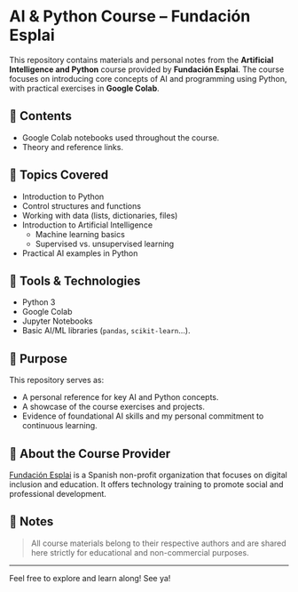 # AI & Python Course – Fundación Esplai

This repository contains materials and personal notes from the **Artificial Intelligence and Python** course provided by **Fundación Esplai**. The course focuses on introducing core concepts of AI and programming using Python, with practical exercises in **Google Colab**.

## 📂 Contents

- Google Colab notebooks used throughout the course.
- Theory and reference links.

## 🧠 Topics Covered

- Introduction to Python
- Control structures and functions
- Working with data (lists, dictionaries, files)
- Introduction to Artificial Intelligence
  - Machine learning basics
  - Supervised vs. unsupervised learning
- Practical AI examples in Python

## 🔧 Tools & Technologies

- Python 3
- Google Colab
- Jupyter Notebooks
- Basic AI/ML libraries (`pandas`, `scikit-learn`...).

## 🎯 Purpose

This repository serves as:

- A personal reference for key AI and Python concepts.
- A showcase of the course exercises and projects.
- Evidence of foundational AI skills and my personal commitment to continuous learning.

## 🏢 About the Course Provider

[Fundación Esplai](https://fundacionesplai.org/) is a Spanish non-profit organization that focuses on digital inclusion and education. It offers technology training to promote social and professional development.

## 📌 Notes

> All course materials belong to their respective authors and are shared here strictly for educational and non-commercial purposes.

---

Feel free to explore and learn along! See ya!
